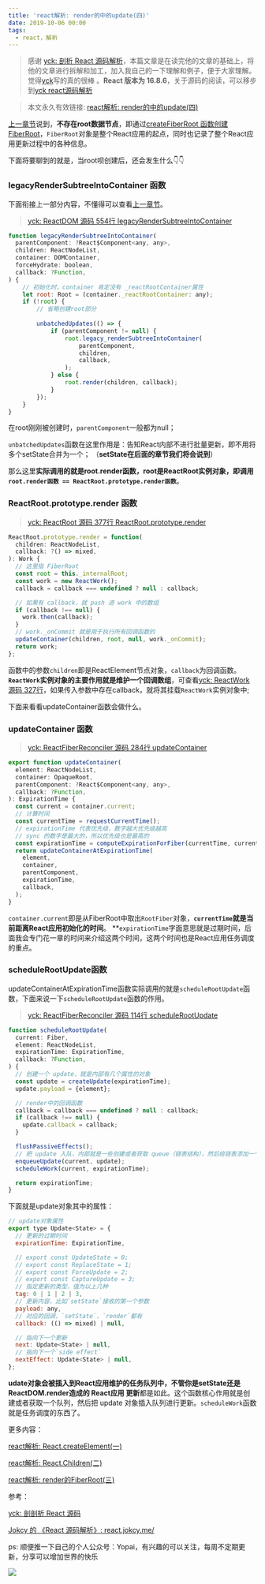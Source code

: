 ```yaml
---
title: 'react解析: render的中的update(四)'
date: 2019-10-06 00:00
tags: 
  - react，解析
---
```


> 感谢 [yck: 剖析 React 源码解析](https://github.com/KieSun/Dream/issues/19)，本篇文章是在读完他的文章的基础上，将他的文章进行拆解和加工，加入我自己的一下理解和例子，便于大家理解。觉得[yck](https://github.com/KieSun)写的真的很棒 。**React 版本为 16.8.6**，关于源码的阅读，可以移步到[yck react源码解析](https://github.com/KieSun/react-interpretation)

> 本文永久有效链接: [react解析: render的中的update(四)](https://github.com/AttemptWeb/Record/issues/14)

[上一章节](./2019-08-10)说到，**不存在root数据节点**，即通过[createFiberRoot 函数创建FiberRoot](./2019-08-10.html#创建fiberroot核心函数)，```FiberRoot```对象是整个React应用的起点，同时也记录了整个React应用更新过程中的各种信息。

下面将要聊到的就是，当root呗创建后，还会发生什么👇👇

### legacyRenderSubtreeIntoContainer 函数

下面衔接上一部分内容，不懂得可以查看[上一章节](./2019-08-10)。

> [yck: ReactDOM 源码 554行 legacyRenderSubtreeIntoContainer](https://github.com/KieSun/react-interpretation/blob/master/packages/react-dom/src/client/ReactDOM.js#L554)
```javascript
function legacyRenderSubtreeIntoContainer(
  parentComponent: ?React$Component<any, any>,
  children: ReactNodeList,
  container: DOMContainer,
  forceHydrate: boolean,
  callback: ?Function,
) {
    // 初始化时，container 肯定没有 _reactRootContainer属性
    let root: Root = (container._reactRootContainer: any);
    if (!root) {
        // 省略创建root部分
        
        unbatchedUpdates(() => {
            if (parentComponent != null) {
                root.legacy_renderSubtreeIntoContainer(
                    parentComponent,
                    children,
                    callback,
                );
            } else {
                root.render(children, callback);
            }
        });
    }
}
```
在root刚刚被创建时，```parentComponent```一般都为null；

```unbatchedUpdates```函数在这里作用是：告知React内部不进行批量更新，即不用将多个setState合并为一个；
（**setState在后面的章节我们将会说到**）

那么这里**实际调用的就是root.render函数，root是ReactRoot实例对象，即调用 ```root.render函数 == ReactRoot.prototype.render函数```**。

### ReactRoot.prototype.render 函数

> [yck: ReactRoot 源码 377行 ReactRoot.prototype.render](https://github.com/KieSun/react-interpretation/blob/master/packages/react-dom/src/client/ReactDOM.js#L377)

```javascript
ReactRoot.prototype.render = function(
  children: ReactNodeList,
  callback: ?() => mixed,
): Work {
  // 这里指 FiberRoot
  const root = this._internalRoot;
  const work = new ReactWork();
  callback = callback === undefined ? null : callback;

  // 如果有 callback，就 push 进 work 中的数组
  if (callback !== null) {
    work.then(callback);
  }
  // work._onCommit 就是用于执行所有回调函数的
  updateContainer(children, root, null, work._onCommit);
  return work;
};
```
函数中的参数```children```即是ReactElement节点对象，```callback```为回调函数。**```ReactWork```实例对象的主要作用就是维护一个回调数组**，可查看[yck: ReactWork 源码 327行](https://github.com/KieSun/react-interpretation/blob/master/packages/react-dom/src/client/ReactDOM.js#L327)，如果传入参数中存在callback，就将其挂载```ReactWork```实例对象中;

下面来看看updateContainer函数会做什么。

### updateContainer 函数

> [yck: ReactFiberReconciler 源码 284行 updateContainer](https://github.com/KieSun/react-interpretation/blob/master/packages/react-reconciler/src/ReactFiberReconciler.js#L284)

```javascript
export function updateContainer(
  element: ReactNodeList,
  container: OpaqueRoot,
  parentComponent: ?React$Component<any, any>,
  callback: ?Function,
): ExpirationTime {
  const current = container.current;
  // 计算时间
  const currentTime = requestCurrentTime();
  // expirationTime 代表优先级，数字越大优先级越高
  // sync 的数字是最大的，所以优先级也是最高的
  const expirationTime = computeExpirationForFiber(currentTime, current);
  return updateContainerAtExpirationTime(
    element,
    container,
    parentComponent,
    expirationTime,
    callback,
  );
}
```
```container.current```即是从FiberRoot中取出```RootFiber```对象，**```currentTime```就是当前距离React应用初始化的时间**。 **```expirationTime```字面意思就是过期时间，后面我会专门花一章的时间来介绍这两个时间，这两个时间也是React应用任务调度的重点。

### scheduleRootUpdate函数

updateContainerAtExpirationTime函数实际调用的就是```scheduleRootUpdate```函数，下面来说一下```scheduleRootUpdate```函数的作用。

> [yck: ReactFiberReconciler 源码 114行 scheduleRootUpdate](https://github.com/KieSun/react-interpretation/blob/master/packages/react-reconciler/src/ReactFiberReconciler.js#L114)

```javascript
function scheduleRootUpdate(
  current: Fiber,
  element: ReactNodeList,
  expirationTime: ExpirationTime,
  callback: ?Function,
) {
  // 创建一个 update，就是内部有几个属性的对象
  const update = createUpdate(expirationTime);
  update.payload = {element};

  // render中的回调函数 
  callback = callback === undefined ? null : callback;
  if (callback !== null) {
    update.callback = callback;
  }

  flushPassiveEffects();
  // 把 update 入队，内部就是一些创建或者获取 queue（链表结构），然后给链表添加一个节点的操作
  enqueueUpdate(current, update);
  scheduleWork(current, expirationTime);

  return expirationTime;
}
```
下面就是update对象其中的属性：

```javascript
// update对象属性
export type Update<State> = {
  // 更新的过期时间
  expirationTime: ExpirationTime,

  // export const UpdateState = 0;
  // export const ReplaceState = 1;
  // export const ForceUpdate = 2;
  // export const CaptureUpdate = 3;
  // 指定更新的类型，值为以上几种
  tag: 0 | 1 | 2 | 3,
  // 更新内容，比如`setState`接收的第一个参数
  payload: any,
  // 对应的回调，`setState`，`render`都有
  callback: (() => mixed) | null,

  // 指向下一个更新
  next: Update<State> | null,
  // 指向下一个`side effect`
  nextEffect: Update<State> | null,
};
```
**udate对象会被插入到React应用维护的任务队列中，不管你是setState还是ReactDOM.render造成的 React应用 更新**都是如此。这个函数核心作用就是创建或者获取一个队列，然后把 update 对象插入队列进行更新。```scheduleWork```函数就是任务调度的东西了。

更多内容：

[react解析: React.createElement(一)](https://github.com/AttemptWeb/Record/issues/7)

[react解析: React.Children(二)](https://github.com/AttemptWeb/Record/issues/8)

[react解析: render的FiberRoot(三)](https://github.com/AttemptWeb/Record/issues/9)

参考：

[yck: 剖剖析 React 源码](https://github.com/KieSun/Dream/issues/18)

[Jokcy 的 《React 源码解析》: react.jokcy.me/](https://react.jokcy.me/book/api/react-element.html)

ps: 顺便推一下自己的个人公众号：Yopai，有兴趣的可以关注，每周不定期更新，分享可以增加世界的快乐

![](/webChat1.png)

<!-- #### requestCurrentTime函数

```currentTime```是由requestCurrentTime函数返回，但是它的核心是```msToExpirationTime```函数.

> [yck: ReactFiberExpirationTime 源码 31行 msToExpirationTime](hhttps://github.com/KieSun/react-interpretation/blob/master/packages/react-reconciler/src/ReactFiberExpirationTime.js#L31)
```javascript
export function msToExpirationTime(ms: number): ExpirationTime {
  // ms -> 表示为距离 React 应用初始化已经过去的毫秒时间
  // UNIT_SIZE = 10
  // MAGIC_NUMBER_OFFSE = 1073741823 - 1
  // 1073741823 - ((ms / 10) | 0)  取整
  return MAGIC_NUMBER_OFFSET - ((ms / UNIT_SIZE) | 0);
}
``` -->